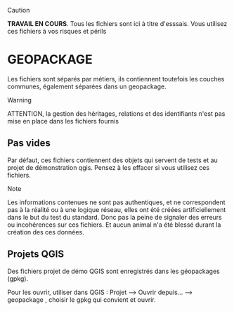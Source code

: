 > [!caution]
> **TRAVAIL EN COURS**. Tous les fichiers sont ici à titre d'esssais. Vous utilisez ces fichiers à vos risques et périls

# GEOPACKAGE

Les fichiers sont séparés par métiers, ils contiennent toutefois les couches communes, également séparées dans un geopackage.
 > [!warning]
 > ATTENTION, la gestion des héritages, relations et des identifiants n'est pas mise en place dans les fichiers fournis


## Pas vides
Par défaut, ces fichiers contiennent des objets qui servent de tests et au projet de démonstration qgis. Pensez à les effacer si vous utilisez ces fichiers.

> [!NOTE]
> Les informations contenues ne sont pas authentiques, et ne correspondent pas à la réalité ou à une logique réseau, elles ont été créées artificiellement dans le but du test du standard. Donc pas la peine de signaler des erreurs ou incohérences sur ces fichiers. Et aucun animal n'a été blessé durant la création des ces données.


## Projets QGIS
Des fichiers projet de démo QGIS sont enregistrés dans les géopackages (gpkg).

Pour les ouvrir, utiliser dans QGIS : Projet --> Ouvrir depuis... --> geopackage , choisir le gpkg qui convient et ouvrir.